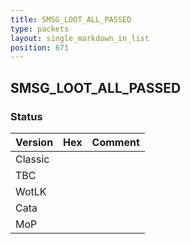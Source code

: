 ```yaml
---
title: SMSG_LOOT_ALL_PASSED
type: packets
layout: single_markdown_in_list
position: 671
---
```


## SMSG_LOOT_ALL_PASSED

### Status

Version | Hex | Comment
---------- | ---------- | ---------- 
Classic |  |  
TBC |  |  
WotLK |  |  
Cata |  |  
MoP |  |  